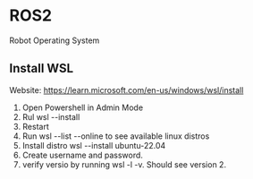 # ROS2
Robot Operating System
## Install WSL
Website: https://learn.microsoft.com/en-us/windows/wsl/install
1. Open Powershell in Admin Mode
2. Rul wsl --install
3. Restart
4. Run wsl --list --online to see available linux distros
5. Install distro wsl --install ubuntu-22.04
6. Create username and password.
7. verify versio by running wsl -l -v. Should see version 2.

